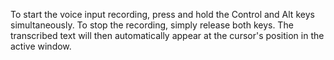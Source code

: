 

To start the voice input recording, press and hold the Control and Alt keys simultaneously.
To stop the recording, simply release both keys.
The transcribed text will then automatically appear at the cursor's position in the active window.
